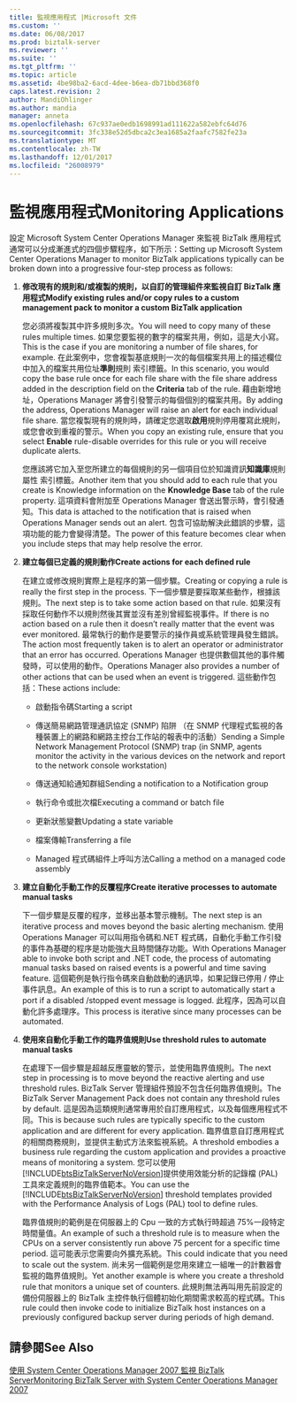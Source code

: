 ```yaml
---
title: 監視應用程式 |Microsoft 文件
ms.custom: ''
ms.date: 06/08/2017
ms.prod: biztalk-server
ms.reviewer: ''
ms.suite: ''
ms.tgt_pltfrm: ''
ms.topic: article
ms.assetid: 4be98ba2-6acd-4dee-b6ea-db71bbd368f0
caps.latest.revision: 2
author: MandiOhlinger
ms.author: mandia
manager: anneta
ms.openlocfilehash: 67c937ae0edb1698991ad111622a582ebfc64d76
ms.sourcegitcommit: 3fc338e52d5dbca2c3ea1685a2faafc7582fe23a
ms.translationtype: MT
ms.contentlocale: zh-TW
ms.lasthandoff: 12/01/2017
ms.locfileid: "26008979"
---
```

# <a name="monitoring-applications"></a><span data-ttu-id="cd083-102">監視應用程式</span><span class="sxs-lookup"><span data-stu-id="cd083-102">Monitoring Applications</span></span>
<span data-ttu-id="cd083-103">設定 Microsoft System Center Operations Manager 來監視 BizTalk 應用程式通常可以分成漸進式的四個步驟程序，如下所示：</span><span class="sxs-lookup"><span data-stu-id="cd083-103">Setting up Microsoft System Center Operations Manager to monitor BizTalk applications typically can be broken down into a progressive four-step process as follows:</span></span>  
  
1.  <span data-ttu-id="cd083-104">**修改現有的規則和/或複製的規則，以自訂的管理組件來監視自訂 BizTalk 應用程式**</span><span class="sxs-lookup"><span data-stu-id="cd083-104">**Modify existing rules and/or copy rules to a custom management pack to monitor a custom BizTalk application**</span></span>  
  
     <span data-ttu-id="cd083-105">您必須將複製其中許多規則多次。</span><span class="sxs-lookup"><span data-stu-id="cd083-105">You will need to copy many of these rules multiple times.</span></span> <span data-ttu-id="cd083-106">如果您要監視的數字的檔案共用，例如，這是大小寫。</span><span class="sxs-lookup"><span data-stu-id="cd083-106">This is the case if you are monitoring a number of file shares, for example.</span></span> <span data-ttu-id="cd083-107">在此案例中，您會複製基底規則一次的每個檔案共用上的描述欄位中加入的檔案共用位址**準則**規則 索引標籤。</span><span class="sxs-lookup"><span data-stu-id="cd083-107">In this scenario, you would copy the base rule once for each file share with the file share address added in the description field on the **Criteria** tab of the rule.</span></span> <span data-ttu-id="cd083-108">藉由新增地址，Operations Manager 將會引發警示的每個個別的檔案共用。</span><span class="sxs-lookup"><span data-stu-id="cd083-108">By adding the address, Operations Manager will raise an alert for each individual file share.</span></span> <span data-ttu-id="cd083-109">當您複製現有的規則時，請確定您選取**啟用**規則停用覆寫此規則，或您會收到重複的警示。</span><span class="sxs-lookup"><span data-stu-id="cd083-109">When you copy an existing rule, ensure that you select **Enable** rule-disable overrides for this rule or you will receive duplicate alerts.</span></span>  
  
     <span data-ttu-id="cd083-110">您應該將它加入至您所建立的每個規則的另一個項目位於知識資訊**知識庫**規則屬性 索引標籤。</span><span class="sxs-lookup"><span data-stu-id="cd083-110">Another item that you should add to each rule that you create is Knowledge information on the **Knowledge Base** tab of the rule property.</span></span> <span data-ttu-id="cd083-111">這項資料會附加至 Operations Manager 會送出警示時，會引發通知。</span><span class="sxs-lookup"><span data-stu-id="cd083-111">This data is attached to the notification that is raised when Operations Manager sends out an alert.</span></span> <span data-ttu-id="cd083-112">包含可協助解決此錯誤的步驟，這項功能的能力會變得清楚。</span><span class="sxs-lookup"><span data-stu-id="cd083-112">The power of this feature becomes clear when you include steps that may help resolve the error.</span></span>  
  
2.  <span data-ttu-id="cd083-113">**建立每個已定義的規則動作**</span><span class="sxs-lookup"><span data-stu-id="cd083-113">**Create actions for each defined rule**</span></span>  
  
     <span data-ttu-id="cd083-114">在建立或修改規則實際上是程序的第一個步驟。</span><span class="sxs-lookup"><span data-stu-id="cd083-114">Creating or copying a rule is really the first step in the process.</span></span> <span data-ttu-id="cd083-115">下一個步驟是要採取某些動作，根據該規則。</span><span class="sxs-lookup"><span data-stu-id="cd083-115">The next step is to take some action based on that rule.</span></span> <span data-ttu-id="cd083-116">如果沒有採取任何動作不以規則然後其實並沒有差別曾經監視事件。</span><span class="sxs-lookup"><span data-stu-id="cd083-116">If there is no action based on a rule then it doesn’t really matter that the event was ever monitored.</span></span> <span data-ttu-id="cd083-117">最常執行的動作是要警示的操作員或系統管理員發生錯誤。</span><span class="sxs-lookup"><span data-stu-id="cd083-117">The action most frequently taken is to alert an operator or administrator that an error has occurred.</span></span> <span data-ttu-id="cd083-118">Operations Manager 也提供數個其他的事件觸發時，可以使用的動作。</span><span class="sxs-lookup"><span data-stu-id="cd083-118">Operations Manager also provides a number of other actions that can be used when an event is triggered.</span></span> <span data-ttu-id="cd083-119">這些動作包括：</span><span class="sxs-lookup"><span data-stu-id="cd083-119">These actions include:</span></span>  
  
    -   <span data-ttu-id="cd083-120">啟動指令碼</span><span class="sxs-lookup"><span data-stu-id="cd083-120">Starting a script</span></span>  
  
    -   <span data-ttu-id="cd083-121">傳送簡易網路管理通訊協定 (SNMP) 陷阱 （在 SNMP 代理程式監視的各種裝置上的網路和網路主控台工作站的報表中的活動）</span><span class="sxs-lookup"><span data-stu-id="cd083-121">Sending a Simple Network Management Protocol (SNMP) trap (in SNMP, agents monitor the activity in the various devices on the network and report to the network console workstation)</span></span>  
  
    -   <span data-ttu-id="cd083-122">傳送通知給通知群組</span><span class="sxs-lookup"><span data-stu-id="cd083-122">Sending a notification to a Notification group</span></span>  
  
    -   <span data-ttu-id="cd083-123">執行命令或批次檔</span><span class="sxs-lookup"><span data-stu-id="cd083-123">Executing a command or batch file</span></span>  
  
    -   <span data-ttu-id="cd083-124">更新狀態變數</span><span class="sxs-lookup"><span data-stu-id="cd083-124">Updating a state variable</span></span>  
  
    -   <span data-ttu-id="cd083-125">檔案傳輸</span><span class="sxs-lookup"><span data-stu-id="cd083-125">Transferring a file</span></span>  
  
    -   <span data-ttu-id="cd083-126">Managed 程式碼組件上呼叫方法</span><span class="sxs-lookup"><span data-stu-id="cd083-126">Calling a method on a managed code assembly</span></span>  
  
3.  <span data-ttu-id="cd083-127">**建立自動化手動工作的反覆程序**</span><span class="sxs-lookup"><span data-stu-id="cd083-127">**Create iterative processes to automate manual tasks**</span></span>  
  
     <span data-ttu-id="cd083-128">下一個步驟是反覆的程序，並移出基本警示機制。</span><span class="sxs-lookup"><span data-stu-id="cd083-128">The next step is an iterative process and moves beyond the basic alerting mechanism.</span></span> <span data-ttu-id="cd083-129">使用 Operations Manager 可以叫用指令碼和.NET 程式碼，自動化手動工作引發的事件為基礎的程序是功能強大且時間儲存功能。</span><span class="sxs-lookup"><span data-stu-id="cd083-129">With Operations Manager able to invoke both script and .NET code, the process of automating manual tasks based on raised events is a powerful and time saving feature.</span></span> <span data-ttu-id="cd083-130">這個範例是執行指令碼來自動啟動的通訊埠，如果記錄已停用 / 停止事件訊息。</span><span class="sxs-lookup"><span data-stu-id="cd083-130">An example of this is to run a script to automatically start a port if a disabled /stopped event message is logged.</span></span> <span data-ttu-id="cd083-131">此程序，因為可以自動化許多處理序。</span><span class="sxs-lookup"><span data-stu-id="cd083-131">This process is iterative since many processes can be automated.</span></span>  
  
4.  <span data-ttu-id="cd083-132">**使用來自動化手動工作的臨界值規則**</span><span class="sxs-lookup"><span data-stu-id="cd083-132">**Use threshold rules to automate manual tasks**</span></span>  
  
     <span data-ttu-id="cd083-133">在處理下一個步驟是超越反應靈敏的警示，並使用臨界值規則。</span><span class="sxs-lookup"><span data-stu-id="cd083-133">The next step in processing is to move beyond the reactive alerting and use threshold rules.</span></span> <span data-ttu-id="cd083-134">BizTalk Server 管理組件預設不包含任何臨界值規則。</span><span class="sxs-lookup"><span data-stu-id="cd083-134">The BizTalk Server Management Pack does not contain any threshold rules by default.</span></span> <span data-ttu-id="cd083-135">這是因為這類規則通常專用於自訂應用程式，以及每個應用程式不同。</span><span class="sxs-lookup"><span data-stu-id="cd083-135">This is because such rules are typically specific to the custom application and are different for every application.</span></span> <span data-ttu-id="cd083-136">臨界值意自訂應用程式的相關商務規則，並提供主動式方法來監視系統。</span><span class="sxs-lookup"><span data-stu-id="cd083-136">A threshold embodies a business rule regarding the custom application and provides a proactive means of monitoring a system.</span></span> <span data-ttu-id="cd083-137">您可以使用[!INCLUDE[btsBizTalkServerNoVersion](../includes/btsbiztalkservernoversion-md.md)]提供使用效能分析的記錄檔 (PAL) 工具來定義規則的臨界值範本。</span><span class="sxs-lookup"><span data-stu-id="cd083-137">You can use the [!INCLUDE[btsBizTalkServerNoVersion](../includes/btsbiztalkservernoversion-md.md)] threshold templates provided with the Performance Analysis of Logs (PAL) tool to define rules.</span></span>  
  
     <span data-ttu-id="cd083-138">臨界值規則的範例是在伺服器上的 Cpu 一致的方式執行時超過 75%一段特定時間量值。</span><span class="sxs-lookup"><span data-stu-id="cd083-138">An example of such a threshold rule is to measure when the CPUs on a server consistently run above 75 percent for a specific time period.</span></span> <span data-ttu-id="cd083-139">這可能表示您需要向外擴充系統。</span><span class="sxs-lookup"><span data-stu-id="cd083-139">This could indicate that you need to scale out the system.</span></span> <span data-ttu-id="cd083-140">尚未另一個範例是您用來建立一組唯一的計數器會監視的臨界值規則。</span><span class="sxs-lookup"><span data-stu-id="cd083-140">Yet another example is where you create a threshold rule that monitors a unique set of counters.</span></span> <span data-ttu-id="cd083-141">此規則無法再叫用先前設定的備份伺服器上的 BizTalk 主控件執行個體初始化期間需求較高的程式碼。</span><span class="sxs-lookup"><span data-stu-id="cd083-141">This rule could then invoke code to initialize BizTalk host instances on a previously configured backup server during periods of high demand.</span></span>  
  
## <a name="see-also"></a><span data-ttu-id="cd083-142">請參閱</span><span class="sxs-lookup"><span data-stu-id="cd083-142">See Also</span></span>  
 [<span data-ttu-id="cd083-143">使用 System Center Operations Manager 2007 監視 BizTalk Server</span><span class="sxs-lookup"><span data-stu-id="cd083-143">Monitoring BizTalk Server with System Center Operations Manager 2007</span></span>](../technical-guides/monitoring-biztalk-server-with-system-center-operations-manager-2007.md)